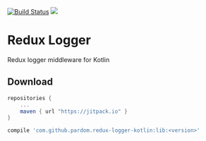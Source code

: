 [![Build Status](https://travis-ci.org/pardom/redux-logger-kotlin.svg?branch=master)](https://travis-ci.org/pardom/redux-logger-kotlin)
[![](https://jitpack.io/v/pardom/redux-logger-kotlin.svg)](https://jitpack.io/#pardom/redux-logger-kotlin)

# Redux Logger
Redux logger middleware for Kotlin

Download
--------

```groovy
repositories {
	...
	maven { url "https://jitpack.io" }
}
```

```groovy
compile 'com.github.pardom.redux-logger-kotlin:lib:<version>'
```
